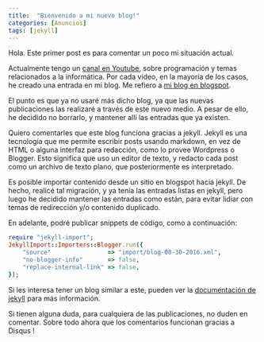 ```yaml
---
title:  "Bienvenido a mi nuevo blog!"
categories: [Anuncios]
tags: [jekyll]
---
```

Hola. Este primer post es para comentar un poco mi situación actual.

Actualmente tengo un [canal en Youtube][canal], sobre programación y temas relacionados a la informática.
Por cada video, en la mayoría de los casos, he creado una entrada en mi blog. Me refiero a [mi blog en blogspot][blog].

El punto es que ya no usaré más dicho blog, ya que las nuevas publicaciones las realizaré a través de este nuevo medio. A pesar de ello, he decidido no borrarlo, y mantener allí las entradas que ya existen.

Quiero comentarles que este blog funciona gracias a jekyll. Jekyll es una tecnología que me permite escribir posts usando markdown, en vez de HTML o alguna interfaz para redacción, como lo provee Wordpress o Blogger.
Esto significa que uso un editor de texto, y redacto cada post como un archivo de texto plano, que posteriormente es interpretado.

Es posible importar contenido desde un sitio en blogspot hacia jekyll. De hecho, realicé tal migración, y ya tenía las entradas listas en jekyll, pero luego he decidido mantener las entradas como están, para evitar lidiar con temas de redirección y/o contenido duplicado.

En adelante, podré publicar snippets de código, como a continuación:

``` ruby
require "jekyll-import";
JekyllImport::Importers::Blogger.run({
	"source"                => "import/blog-08-30-2016.xml",
	"no-blogger-info"       => false,
	"replace-internal-link" => false,
});
```

Si les interesa tener un blog similar a este, pueden ver la [documentación de jekyll][jekyll] para más información.

Si tienen alguna duda, para cualquiera de las publicaciones, no duden en comentar. Sobre todo ahora que los comentarios funcionan gracias a Disqus !

[canal]: https://youtube.com/sorcjc
[blog]: https://programacion-innata.blogspot.pe/
[jekyll]: https://jekyllrb.com
